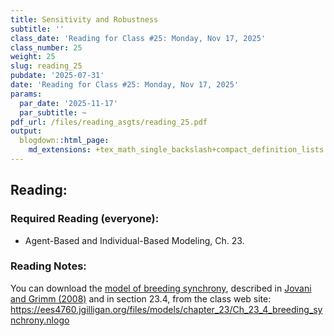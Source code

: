 ```yaml
---
title: Sensitivity and Robustness
subtitle: ''
class_date: 'Reading for Class #25: Monday, Nov 17, 2025'
class_number: 25
weight: 25
slug: reading_25
pubdate: '2025-07-31'
date: 'Reading for Class #25: Monday, Nov 17, 2025'
params:
  par_date: '2025-11-17'
  par_subtitle: ~
pdf_url: /files/reading_asgts/reading_25.pdf
output:
  blogdown::html_page:
    md_extensions: +tex_math_single_backslash+compact_definition_lists
---
```

## Reading:

### Required Reading (everyone):

* Agent-Based and Individual-Based Modeling, Ch. 23.

### Reading Notes:

You can download the [model of breeding synchrony](/files/models/chapter_23/Ch_23_4_breeding_synchrony.nlogo), described in [Jovani and Grimm (2008)](/files/models/chapter_05/Jovani_Grimm_2008_Breeding.pdf) and in section 23.4, from the class web site: <https://ees4760.jgilligan.org/files/models/chapter_23/Ch_23_4_breeding_synchrony.nlogo>
